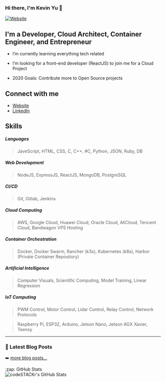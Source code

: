 ### Hi there, I'm Kevin Yu 👋

[![Website](https://img.shields.io/website?label=hikariai.net&style=for-the-badge&url=https%3A%2F%2Fhikariai.net)](https://hikariai.net/)

## I'm a Developer, Cloud Architect, Container Engineer, and Entrepreneur

- I’m currently learning everything tech related

- I’m looking for a front-end developer (ReactJS) to join me for a Cloud Project
- 2020 Goals: Contribute more to Open Source projects

## Connect with me

- [Website](https://hikariai.net )
- [LinkedIn](www.linkedin.com/in/chinglong-kevin-yu)

## Skills

##### Languages

> JaveScript, HTML, CSS, C, C++, #C, Python, JSON, Ruby, DB

##### Web Development

> NodeJS, ExpressJS, ReactJS, MongoDB, PostgreSQL

##### CI/CD

> Git, Gitlab, Jenkins

##### Cloud Computing

> AWS, Google Cloud, Huawei Cloud, Oracle Cloud, AliCloud, Tencent Cloud, Bandwagon VPS Hosting

##### Container Orchestration

> Docker, Docker Swarm, Rancher (k3s), Kubernetes (k8s), Harbor (Private Container Repository)

##### Artificial Intelligence

> Computer Visuals, Scientific Computing, Model Training, Linear Regression

##### IoT Computing

> PWM Control, Motor Control, Lidar Control, Relay Control, Network Protocols

> Raspberry Pi, ESP32, Arduino, Jetson Nano, Jetson AGX Xavier, Teensy

---

### 📕  Latest Blog Posts

<!-- BLOG-POST-LIST:START -->



<!-- BLOG-POST-LIST:END -->

➡️  [more blog posts...](https://codestackr.com)



<summary>:zap: GitHub Stats</summary>

  <img align="left" alt="codeSTACKr's GitHub Stats" src="https://github-readme-stats.codestackr.vercel.app/api?username=codeSTACKr&show_icons=true&hide_border=true" />











</details>